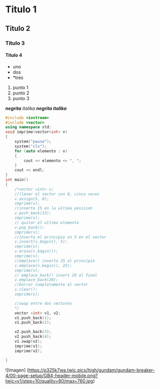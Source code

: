 # Titulo 1
## Titulo 2
### Titulo 3
#### Titulo 4

* uno
* dos
* *tres

1. punto 1
2. punto 2
3. punto 3

***negrita***
_italika_
***negrita italika***

```c++
#include <iostream>
#include <vector>
using namespace std;
void imprime(vector<int> v)
{
	system("pause");
	system("cls");
	for (auto elemento : v)
	{
		cout << elemento << ", ";
	}
	cout << endl;
}
int main()
{
	/*vector <int> v;
	//llenar el vector con 0, cinco veces
	v.assign(5, 0);
	imprime(v);
	//inserta 15 en la ultima posicion
	v.push_back(15);
	imprime(v);
	// quitar el ultimo elemento
	v.pop_back();
	imprime(v);
	//inserta el principio un 5 en el vector
	v.insert(v.begin(), 5);
	imprime(v);
	v.erase(v.begin());
	imprime(v);
	//emplace() inserta 25 al principio
	v.emplace(v.begin(), 25);
	imprime(v);
	// emplace_back() insert 20 al final
	v.emplace_back(20);
	//borrar completamente al vector
	v.clear();
	imprime(v);

	//swap entre dos vectores
	*/
	vector <int> v1, v2;
	v1.push_back(1);
	v1.push_back(2);

	v2.push_back(3);
	v2.push_back(4);
	v1.swap(v2);
	imprime(v1);
	imprime(v2);

}
```

![Imagen] (https://p325k7wa.twic.pics/high/gundam/gundam-breaker-4/00-page-setup/GB4-header-mobile.png?twic=v1/step=10/quality=80/max=760.jpg)
